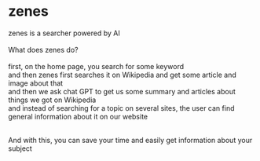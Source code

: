 # zenes
zenes is a searcher powered by AI <br /><br />
What does zenes do? <br /><br />
first, on the home page, you search for some keyword <br />
and then zenes first searches it on Wikipedia and get some article and image about that <br />
and then we ask chat GPT to get us some summary and articles about things we got on Wikipedia <br />
and instead of searching for a topic on several sites, the user can find general information about it on our website<br /><br />

And with this, you can save your time and easily get information about your subject

